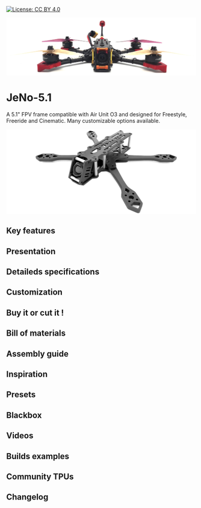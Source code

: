 [![License: CC BY 4.0](https://img.shields.io/badge/License-CC_BY_4.0-lightgrey.svg)](https://creativecommons.org/licenses/by/4.0/)

![](./images/JeNo_front.jpg)

# JeNo-5.1
A 5.1" FPV frame compatible with Air Unit O3 and designed for Freestyle, Freeride and Cinematic. Many customizable options available.

![](./images/JeNo_3d_classic.jpg)

## Key features


## Presentation


## Detaileds specifications


## Customization


## Buy it or cut it !


## Bill of materials


## Assembly guide


## Inspiration


## Presets


## Blackbox


## Videos


## Builds examples


## Community TPUs


## Changelog


